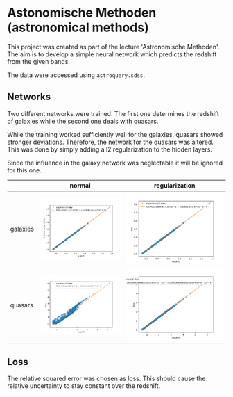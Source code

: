 # Astonomische Methoden (astronomical methods)

This project was created as part of the lecture 'Astronomische Methoden'.
The aim is to develop a simple neural network which predicts the redshift from the given bands.

The data were accessed using `astroquery.sdss`.

## Networks
Two different networks were trained. 
The first one determines the redshift of galaxies while the second one deals with quasars.

While the training worked sufficiently well for the galaxies, quasars showed stronger deviations.
Therefore, the network for the quasars was altered. This was done by simply adding a l2 regularization to the 
hidden layers. 

Since the influence in the galaxy network was neglectable it will be ignored for this one.

|          | normal | regularization |
|----------|--------|----------------|
| galaxies | ![valloss(redshift)](images/galaxies/normal/linreg_valloss(redshift).png)  |  ![valloss(redshift)](images/galaxies/regularization/linreg_valloss(redshift).png) |
| quasars  | ![valloss(redshift)](images/quasars/normal/linreg_valloss(redshift).png)  |  ![valloss(redshift)](images/quasars/regularization/linreg_valloss(redshift).png) |


## Loss
The relative squared error was chosen as loss. 
This should cause the relative uncertainty to stay constant over the redshift.
